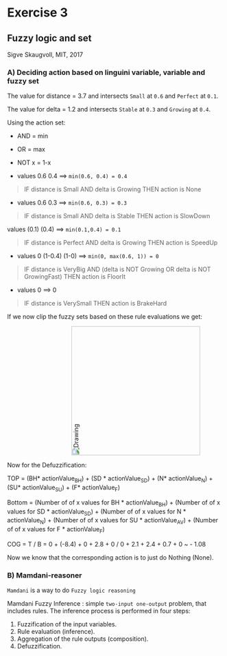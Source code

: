 # Exercise 3
## Fuzzy logic and set
Sigve Skaugvoll, MIT, 2017

### A) Deciding action based on linguini variable, variable and fuzzy set
The value for distance = 3.7 and intersects `Small` at `0.6` and `Perfect` at `0.1`.

The value for delta = 1.2 and intersects `Stable` at `0.3` and `Growing` at `0.4`.

Using the action set:

- AND = min
- OR = max
- NOT x = 1-x


- values          0.6                0.4     ==> `min(0.6, 0.4) = 0.4`

> IF distance is Small AND delta is Growing THEN action is None

- values          0.6                 0.3   ==>  `min(0.6, 0.3) = 0.3`     

> IF distance is Small AND delta is Stable THEN action is SlowDown

values          (0.1)                   (0.4)   ==> `min(0.1,0.4) = 0.1`

> IF distance is Perfect AND delta is Growing THEN action is SpeedUp

- values           0                        (1-0.4)                    (1-0)   ==> `min(0, max(0.6, 1)) = 0`

> IF distance is VeryBig AND (delta is NOT Growing OR delta is NOT GrowingFast) THEN action is FloorIt

- values             0      ==>  0

> IF distance is VerySmall THEN action is BrakeHard

<!-- As we can se from plotting in the values, the `action` taken is / should be `None`, since it has the highest score, of `0.4`. -->


If we now clip the fuzzy sets based on these rule evaluations we get:

<img
    src="huff.jpg"
    alt="Drawing"
    style="width: 300px; transform: rotate(-90deg); margin-left: 150px;"
/>

Now for the Defuzzification:

TOP = (BH* actionValue<sub>BH</sub>) + (SD * actionValue<sub>SD</sub>) + (N* actionValue<sub>N</sub>) + (SU* actionValue<sub>SU</sub>) + (F* actionValue<sub>F</sub>)

Bottom = (Number of of x values for BH * actionValue<sub>BH</sub>) + (Number of of x values for SD * actionValue<sub>SD</sub>) + (Number of of x values for N * actionValue<sub>N</sub>) + (Number of of x values for SU * actionValue<sub>AV</sub>) + (Number of of x values for F * actionValue<sub>F</sub>)


COG = T / B
= 0 + (-8.4) + 0 + 2.8 + 0 / 0 + 2.1 + 2.4 + 0.7 + 0
~ - 1.08

Now we know that the corresponding action is to just do Nothing (None).



### B) Mamdani-reasoner

`Mamdani` is a way to do `Fuzzy logic reasoning`

Mamdani Fuzzy Inference : simple `two-input one-output` problem, that includes rules.
The inference process is performed in four steps:
1. Fuzzification of the input variables.
2. Rule evaluation (inference).
3. Aggregation of the rule outputs (composition).
4. Defuzzification.
